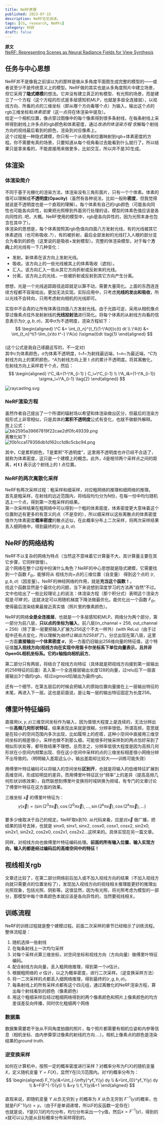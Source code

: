 ```yaml
---
title: NeRF原理
published: 2023-07-15
description: NeRF论文阅读。
tags: [CG, research, NeRFs]
category: 科研
draft: false
---
```


**原文**  
[NeRF: Representing Scenes as Neural Radiance Fields for View Synthesis](https://dl.acm.org/doi/pdf/10.1145/3503250)  
  
  
## 任务与中心思想  
NeRF并不是像我之前误以为的那样是做从多角度平面图生成完整的模型的——或者说至少不是传统意义上的模型。NeRF做的其实也是从多角度照片中建立场景，但它采用了**隐式建模**的想法。它并没有建立真正的有模型、有光照的场景，而是建立了一个方程（这个方程的形式是多层感知机MLP，也就是多层全连接层），以视线方向、所看的点的三维坐标（即从哪个方向看哪个点）为输入，输出这个点的rgb三维坐标和*体素密度*（这一点将在体渲染中提及）。  
给定一个相机位置，像点穿过图像中的每个像素得到很多条射线，在每条射线上采样得到射线上许多点的rgb颜色和体素密度，通过*改进的体渲染方程* 求解每个射线方向的视线最后看到的颜色，渲染到对应像素上。  
这个过程是一种隐式建模，你只有一个从视角和位置映射到rgb+体素密度的方程。你不需要有真的场景，只要知道从每个视角看过去能看到什么就行了。所以结果只是拿来看的，不能直接用来做更多，比如交互，所以并不是3D生成。  
  
## 体渲染  
### 体渲染简介  
不同于基于光栅化的渲染方法，体渲染没有三角形面片，只有一个个体素。体素的值可以理解成**不透明度(Opacity)**（虽然有各种说法，比如一般称**密度**，但我觉得就说是不透明度也是一个直观的理解）。每个体素有自己的rgb颜色（可能各向同性也可能各向异性，如果把光照移到外面另行处理的话，模型的体素色值应该是各向同性的..吧，大概。NeRF使用的模型中，rgb是各向异性的，因为光照本身也包含在其中了）。  
体渲染的思想是，每个体素按照其rgb色值向四面八方发射光线，有的光线被其它体素遮挡（也可称吸收..?），有的被折射，最后全部发射的光线打入人眼的部分混合为看到的颜色（这里说的是吸收+发射模型）。完整的体渲染模型，对于每个**方向**上的光线有一下几种变化：  
  
+ 发射。新体素在该方向上发射光线。  
+ 吸收。该方向上的一些光线被其上的体素吸收（遮挡）。  
+ 汇入。该方向汇入一些从其它方向折射或反射来的光线。  
+ 分离，该方向上的光线，一些被折射或反射到其它方向产生分离。  
  
想想，光是一个光线追踪路径追踪就足以算不动，需要大量简化。上面的东西连连续方程都不容易给出，更加无法实现。实际应用中，只考虑**光线的发出和吸收**，所以光线不会转向，只用考虑射向相机的光线即可。  
  
实现中不会真的让所有体素往四面八方发射光线。由于光路可逆，采用从相机像点穿过像素点往外发射射线的**光线投射法**进行简化。将每个体素的从射线方向看的信息表示为$(r,g,b,\sigma)$，其中$\sigma$为不透明度，渲染方程如下：  
$$  
\begin{aligned}  
\^C &= \int_{t_n}^{t_f}(1-\^A(t))c(t) dt \\  
\^A(t) &= \int_{t_n}^t(1-\lim_{x\to t^-} \^A(x) )\sigma(t)dt  
\tag{1}  
\end{aligned}  
$$  
(这个公式是我自己琢磨这写的，不一定对)  
其中c为体素颜色，$\sigma$为体素不透明度，t~f~为射线最远端，t~n~为最近端，$\^C$为射线方向上的累积颜色，$\^A$为射线方向上至 t 点的累计不透明度。将其离散化，在射线方向上采样若干个点，然后：  
$$  
\begin{aligned}  
\^C_i&=(1-\^A_{i-1} ) C_i+\^C_{i-1}  \\  
\^A_i&=(1-\^A_{i-1}) \sigma_i+\^A_{i-1}  
\tag{2}  
\end{aligned}  
$$  
  
  
![raycasting.svg](../_resources/raycasting.svg)  
  
### NeRF渲染方程  
虽然作者自己提出了一个所谓的辐射场以希望和体渲染做出区分，但最后的渲染方程形式上非常相似，只是具体的**累积不透明度**公式有变化，也就不做额外解释。  
放上公式：  
![bb2595a39667819f22cae2df0fc49339.png](../_resources/bb2595a39667819f22cae2df0fc49339.png)  
离散化如下：  
![f0b1cca179356db1d162cc1d8c5cbc94.png](../_resources/f0b1cca179356db1d162cc1d8c5cbc94.png)  
  
其中，C是累积颜色，T是累积“不透明度”，这里用不透明度也许已经不合适了，就称为体素密度，这只是一个建模上的概念。此外，$\delta$是相邻两个采样点之间的距离，**r( t )** 表示这个射线上的 t 点位置。  
  
### NeRF的两次离散化采样  
NeRF有两次采样过程：粗采样和细采样，对应粗网络的推理和细网络的推理。  
首先是粗采样，在射线的远近范围内，将线段均匀分为N份，在每一份中均匀随机选上一个点，得到第一次粗采样的结果。  
第一次采样结果在粗网络中可以得到一个粗的体素密度，体素密度更大意味着这个位置附近有更多的有意义的点（不是空的），所以细采样以这些离散点的体素密度值作为体素密度**概率密度**的散点近似，在此概率分布上二次采样，将两次采样结果丢入细网络中，得到最终的$(r,g,b,\sigma)$.  
  
## NeRF的网络结构  
NeRF不以复杂的网络为特点（当然这不意味着它计算量不大，其计算量主要在其它步骤，它同样很慢）。  
这个网络在整个过程中扮演什么角色？NeRF的中心思想就是隐式建模，它需要找到一个函数 $F_\Theta$，能够将从 视线方向+点的三维位置（自变量） 得到这个点的 $(r,g,b,\sigma)$（因变量）。NeRF的神经网络的作用，就是**充当这个函数！**。  
找这个函数显然是个最优化的问题，当下来说想到深度学习的方法再“自然”不过。文中也给出了一些比较理论上的说法：体渲染方程（那个积分式）表明这个渲染方程是*可微* 的，这就决定可以用随机梯度下降法做最优化。能优化出一个函数 $F_\Theta$，使得最后渲染结果最接近真实值（照片里的像素颜色）。  
  
NeRF的网络**全是全连接层**，也就是一个多层感知机MLP。网络分为两个部分，第一部分为前八层，**只以点的坐标为输入**，前八层(in_channal = 256, out_channal = 256)（除了第一层要把输入扩展为256这个不太一样外）(with ReLu)（由于过程中还有点变化，所以理解为*始终让输出为256好了*）。分岔出现在第八层，这里一方面**直接输出一个体素密度 $\sigma$**，另一方面仍旧输出256维向量的特征值，这个特征值**加入视线方向(视线方向在实现中用笛卡尔坐标系下单位向量表示，且并非OpenGL相机坐标系。它的z轴指向相机前方**。  
  
第二部分只有两层，将结合了视线方向特征（具体就是把视线方向接到第一层输出的256特征的后面）丢入第一个全连接层输出长度128的向量，过relu后下一层直接输出3个值的rgb，经过*sigmoid*后输出为最终rgb。  
  
还有一个细节，在第五层后的时候会把输入的原始位置向量接在上一层输出特征的末尾，再进入下一层。这也是前面说，是让每一层的输出特征固定为长度256。  
  
## 傅里叶特征编码  
直接用$(x,y,z)$三维空间坐标作为输入，因为值很大程度上是连续的，无法分辨出一些**高频几何形状特征**，结果表现出来就是很糊，分辨率很低。所谓高频，意思就是在较小的空间范围内多次出现，比如履带上的疙瘩，这种小空间中直接用三维空间坐标的相差很小，采样也做不到那么细，可能很多时候采样到的两点恰好采到了相似形状处等，都导致结果不理想。总而言之，分辨率低很大程度是因为高频几何形状在小空间内频繁出现、但在这小空间中采样的点的三维坐标相差很小网络分辨不出导致的。（明明输入差距这么小，输出差距却比较大——训练可能失效）  
  
用傅里叶特征编码可以将输入的空间坐标**区别开**，也就是将输入的低维特征扩展到高维空间，形成较明显的差异。而用傅里叶特征区分“频率”上的差异（提高高频几何形状训练效果），自然联想到傅里叶变换将时域转换为频域，有专门的文章讨论了傅里叶特征在这方面的效果。  
  
三维坐标 $\vec x$ 的傅里叶特征为：  
$$  
\gamma(\vec x)=(\sin (2^0\pi \vec x),\cos(2^0\pi\vec x),\dots,\sin(2^k\pi\vec x), \cos(2^k\pi\vec x), \dots)  
$$  
要多少维取决于自己的规定。NeRF取k到10.  从代码来看，应是对$\vec x$ 做广播，把结果的括号去掉，也就是 sinx0, sinx1, sinx2, cosx0, cosx1, cosx2, sin2x0, sin2x1, sin2x2, cos2x0, cos2x1, cos2x2...这样来的。具体实现在另一篇文章。  
  
同样，对视线方向也做傅里叶特征编码处理。**前面的所有输入位置、输入实现方向，输入的都是经过编码后的高维空间中的特征！**  
  
## 视线相关rgb  
文章还比较了，在第二部分网络前后加入或不加入视线方向的结果（不加入视线方向就只需要点的位置坐标了），发现加入视线方向的视线相关推理能更好的推理出光照现象，包括光照、阴影等。这很显然，因为有光照，将光照考虑为模型的一部分，那模型中每个体素颜色本就应该是各向异性的，当然要视线相关。  
  
## 训练流程  
NeRF的训练过程就是整个建模过程。前面二次采样的章节已经暗示了训练流程。  
整体流程是：  
  
1. 随机选择一些射线  
2. 在每条射线上一次均匀采样  
3. 对每个采样点算三维坐标，对空间坐标和视线方向（方向向量）做傅里叶特征编码。  
4. 配合射线方向向量，丢入粗网络推理，得到第一个$\sigma$估计。  
5. 根据粗网络的 $\sigma$ 估计，以之为概率密度，进行二次采样。（逆变换采样方法）  
6. 将一二次采样的点都丢入细网络推理，得到最终的$(r,g,b,\sigma)$。  
7. 每条射线上的所有采样点都有这个四元组，通过离散化的NeRF渲染方程，算出每个射线看到的颜色（像素颜色）  
8. 用这个粗细采样后经过粗细网络得到的两个像素颜色和照片上像素颜色的均方差误差反向传播，同时优化粗细两个网络  
  
### 数据集  
数据集需要若干张从不同角度拍摄的照片，每个照片都需要有相机位姿和内参等信息（相机坐标、由内参算穿过像素的射线的方向....）。相机上像素点的颜色是渲染结果的ground truth.  
  
### 逆变换采样  
如何在计算机中，按照一定的概率密度进行采样？对概率分布为$F(X)$的随机变量$X$，定义随机变量 $Y=F(X)$，显然Y在\[0,1]范围内。对$Y$的概率分布为：  
$$  
\begin{aligned}  
F_Y(y)&=\int_{-\infty}^yf_Y(y) dy \\  
&=\int_{0}^yf_Y(y) dy \\  
&=F(F^{-1}(y)) \\  
&=y \\  
f_Y(y)&=1  
\end{aligned}  
$$  
直观来说，即随机变量 $Y$ 从负无穷到 y 的概率为 $X$ 从负无穷到 $F^{-1}(y)$的概率，也就是$F(F^-1(y))=y$。（由于F是单调递增，所以F的反函数一定存在）  
也就是说，$Y$是\[0,1]的均匀分布，均匀分布采出一个y值，然后$x=F^{-1}(y)$，得到的x就可以认为是从目标概率分布采样得到的。  
